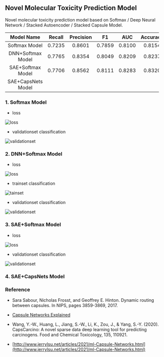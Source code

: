 ## Novel Molecular Toxicity Prediction Model

Novel molecular toxicity prediction model based on Softmax / Deep Neural Network / Stacked Autoencoder / Stacked Capsule Model.

| Model Name | Recall | Precision  | F1 | AUC | Accuracy |
| :----: | :----: | :----: | :----: | :----: | :----: |
| Softmax Model | 0.7235 | 0.8601 | 0.7859 | 0.8100 | 0.8154 |
| DNN+Softmax Model | 0.7765 | 0.8354 | 0.8049 | 0.8209| 0.8237 |
| SAE+Softmax Model | 0.7706 | 0.8562 | 0.8111 | 0.8283 | 0.8320 |
| SAE+CapsNets Model | | | | | |

### 1. Softmax Model

- loss

![loss](./data/results/softmax/loss.png)

- validationset classification

![validationset](./data/results/softmax/validation_best.png)

### 2. DNN+Softmax Model

- loss

![loss](./data/results/deep_neural_network/loss.jpeg)

- trainset classification

![tainset](./data/results/deep_neural_network/train_epoch4.png)

- validationset classification

![validationset](./data/results/deep_neural_network/validation_best.png)

### 3. SAE+Softmax Model

- loss

![loss](./data/results/stacked_autoencoder/loss.png)

- validationset classification

![validationset](./data/results/stacked_autoencoder/validation_best.png)

### 4. SAE+CapsNets Model

### Reference

- Sara Sabour, Nicholas Frosst, and Geoffrey E. Hinton. Dynamic routing between capsules. In NIPS, pages 3859-3869, 2017.

- [Capsule Networks Explained](https://kndrck.co/posts/capsule_networks_explained/?nsukey=T%2FHdvRcjUBfihkYW23QZW0A8Q%2BljC4XZ9xJ0fVl2CVMEplz%2F1PwPluHYtS%2FUUxitMi%2BroERqd7kohaw8wXNUYmJUzpRpzSz6sud35oxMViGrNEpilQ7i3%2BPynLRiLYP6IEd7tmfNSkYGb%2F2vn4J4pnIht3tu6lihLD6vwQ7frfIQvDI8G3K0f1ILzbiFWx%2FV4%2BYufwFyWlyf9ypf7TDd1g%3D%3D)

- Wang, Y.-W., Huang, L., Jiang, S.-W., Li, K., Zou, J., & Yang, S.-Y. (2020). CapsCarcino: A novel sparse data deep learning tool for predicting carcinogens. Food and Chemical Toxicology, 135, 110921.

- [http://www.jerrylsu.net/articles/2021/ml-Capsule-Networks.html](http://www.jerrylsu.net/articles/2021/ml-Capsule-Networks.html)